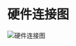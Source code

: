 # 硬件连接图


![硬件连接图](https://github.com/udreams/ControllerDoc/blob/1b5881650ab31e225cd3648fcae1e0783850cd6d/PyControl/Hardware%20Connection.jpg)
